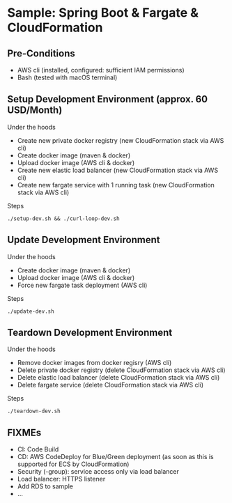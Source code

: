 # Sample: Spring Boot & Fargate & CloudFormation

## Pre-Conditions

- AWS cli (installed, configured: sufficient IAM permissions)
- Bash (tested with macOS terminal)

## Setup Development Environment (approx. 60 USD/Month)

Under the hoods

- Create new private docker registry (new CloudFormation stack via AWS cli)
- Create docker image (maven & docker)
- Upload docker image (AWS cli & docker)
- Create new elastic load balancer (new CloudFormation stack via AWS cli)
- Create new fargate service with 1 running task (new CloudFormation stack via AWS cli)

Steps

    ./setup-dev.sh && ./curl-loop-dev.sh

## Update Development Environment

Under the hoods

- Create docker image (maven & docker)
- Upload docker image (AWS cli & docker)
- Force new fargate task deployment (AWS cli)

Steps

    ./update-dev.sh

## Teardown Development Environment

Under the hoods

- Remove docker images from docker regisry (AWS cli)
- Delete private docker registry (delete CloudFormation stack via AWS cli)
- Delete elastic load balancer (delete CloudFormation stack via AWS cli)
- Delete fargate service (delete CloudFormation stack via AWS cli)

Steps

    ./teardown-dev.sh

## FIXMEs

- CI: Code Build
- CD: AWS CodeDeploy for Blue/Green deployment (as soon as this is supported for ECS by CloudFormation)
- Security (-group): service access only via load balancer
- Load balancer: HTTPS listener
- Add RDS to sample
- ...
